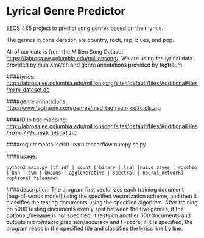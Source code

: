 # Lyrical Genre Predictor
EECS 486 project to predict song genres based on their lyrics.

The genres in consideration are country, rock, rap, blues, and pop.

All of our data is from the Million Song Dataset. https://labrosa.ee.columbia.edu/millionsong/. We are using the lyrical data provided by musiXmatch and genre annotations provided by tagtraum.

####lyrics:
http://labrosa.ee.columbia.edu/millionsong/sites/default/files/AdditionalFiles/mxm_dataset.db

####genre annotations:
http://www.tagtraum.com/genres/msd_tagtraum_cd2c.cls.zip

####ID to title mapping: 
http://labrosa.ee.columbia.edu/millionsong/sites/default/files/AdditionalFiles/mxm_779k_matches.txt.zip

####requirements:
scikit-learn
tensorflow
numpy
scipy

####usage:
```
python3 main.py [tf_idf | count | binary | lsa] [naive_bayes | rocchio | knn | svm | kmeans | agglomerative | spectral | neural_network] <optional_filename>
```

####description:
The program first vectorizes each training document (bag-of-words model) using the specified vectorization scheme, and then it classifies the testing documents using the specified algorithm. After training on 5000 testing documents evenly split between the five genres, if the optional_filename is not specified, it tests on another 500 documents and outputs micro/macro precision/accuracy and F-score; if it is specified, the program reads in the specified file and classifies the lyrics line by line.

